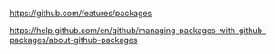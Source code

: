 https://github.com/features/packages

https://help.github.com/en/github/managing-packages-with-github-packages/about-github-packages
